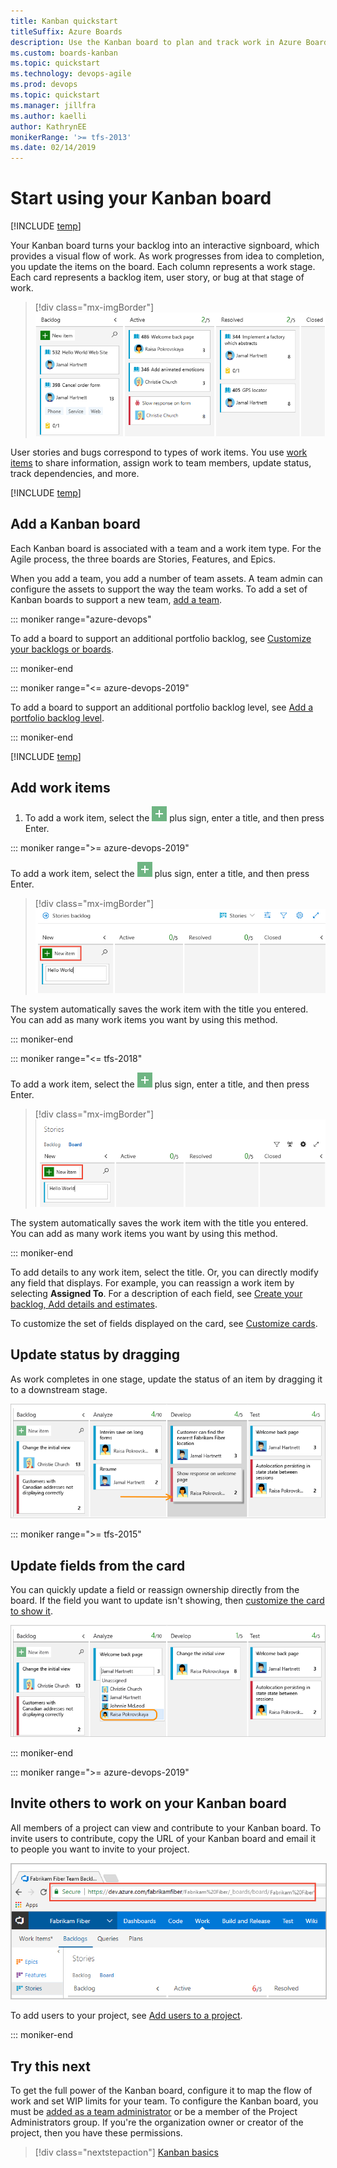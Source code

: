 ```yaml
---
title: Kanban quickstart 
titleSuffix: Azure Boards
description: Use the Kanban board to plan and track work in Azure Boards and Team Foundation Server 
ms.custom: boards-kanban 
ms.topic: quickstart
ms.technology: devops-agile
ms.prod: devops
ms.topic: quickstart
ms.manager: jillfra
ms.author: kaelli
author: KathrynEE
monikerRange: '>= tfs-2013'
ms.date: 02/14/2019
---
```


# Start using your Kanban board

[!INCLUDE [temp](../_shared/version-vsts-tfs-all-versions.md)]

Your Kanban board turns your backlog into an interactive signboard, which provides a visual flow of work. As work progresses from idea to completion, you update the items on the board. Each column represents a work stage. Each card represents a backlog item, user story, or bug at that stage of work. 

> [!div class="mx-imgBorder"]  
> ![Kanban board](_img/quickstart/intro-view.png) 

User stories and bugs correspond to types of work items. You use [work items](../backlogs/add-work-items.md) to share information, assign work to team members, update status, track dependencies, and more.

[!INCLUDE [temp](../_shared/prerequisites-kanban.md)]

## Add a Kanban board

Each Kanban board is associated with a team and a work item type. For the Agile process, the three boards are Stories, Features, and Epics.

When you add a team, you add a number of team assets. A team admin can configure the assets to support the way the team works. To add a set of Kanban boards to support a new team, [add a team](../../organizations/settings/add-teams.md). 

::: moniker range="azure-devops" 

To add a board to support an additional portfolio backlog, see [Customize your backlogs or boards](../../organizations/settings/work/customize-process-backlogs-boards.md).

::: moniker-end 

::: moniker range="<= azure-devops-2019"

To add a board to support an additional portfolio backlog level, see [Add a portfolio backlog level](../../reference/add-portfolio-backlogs.md).

::: moniker-end   

[!INCLUDE [temp](../_shared/open-kanban-board.md)] 


<a id="add-work-items"> </a>

## Add work items 

1. To add a work item, select the ![ ](../_img/icons/add_icon.png) plus sign, enter a title, and then press Enter. 

::: moniker range=">= azure-devops-2019"

To add a work item, select the ![ ](../_img/icons/add_icon.png) plus sign, enter a title, and then press Enter. 

> [!div class="mx-imgBorder"]  
> ![Add a new item on Kanban board, new nav](_img/quickstart/add-new-item-agile.png) 

The system automatically saves the work item with the title you entered. You can add as many work items you want by using this method. 

::: moniker-end


::: moniker range="<= tfs-2018"

To add a work item, select the ![ ](../_img/icons/add_icon.png) plus sign, enter a title, and then press Enter. 

> [!div class="mx-imgBorder"]  
> ![Add a new item on Kanban board, prev nav](_img/quickstart/add-new-item-standard.png)

The system automatically saves the work item with the title you entered. You can add as many work items you want by using this method. 


::: moniker-end


To add details to any work item, select the title. Or, you can directly modify any field that displays. For example, you can reassign a work item by selecting **Assigned To**. For a description of each field, see [Create your backlog, Add details and estimates](../backlogs/create-your-backlog.md#estimates). 

To customize the set of fields displayed on the card, see [Customize cards](../../boards/boards/customize-cards.md).

<a id="update-status">  </a>

## Update status by dragging

As work completes in one stage, update the status of an item by dragging it to a downstream stage. 

![Kanban board, Agile template, update status of work item](_img/ALM_CC_MoveCard.png)  

::: moniker range=">= tfs-2015"

## Update fields from the card 

You can quickly update a field or reassign ownership directly from the board. If the field you want to update isn't showing, then [customize the card to show it](../../boards/boards/customize-cards.md). 

![Kanban, assign items](_img/ALM_CC_UpdateFieldOnCard.png)


::: moniker-end

::: moniker range=">= azure-devops-2019"

## Invite others to work on your Kanban board 

All members of a project can view and contribute to your Kanban board. To invite users to contribute, copy the URL of your Kanban board and email it to people you want to invite to your project. 

<img src="_img/kanban-basics-url.png" alt="Browser URL for the Kanban board" style="border: 1px solid #C3C3C3;" /> 

To add users to your project, see [Add users to a project](../../organizations/security/add-users-team-project.md).   

::: moniker-end

## Try this next 

To get the full power of the Kanban board, configure it to map the flow of work and set WIP limits for your team. To configure the Kanban board, you must be [added as a team administrator](../../organizations/settings/add-team-administrator.md) or be a member of the Project Administrators group. If you're the organization owner or creator of the project, then you have these permissions. 

> [!div class="nextstepaction"]
> [Kanban basics](kanban-basics.md)  




 
 

